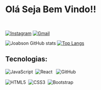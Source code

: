 # Olá Seja Bem Vindo!!
&nbsp;

[![Instagram](https://img.shields.io/badge/Instagram-E4405F?style=for-the-badge&logo=instagram&logoColor=white)](https://www.instagram.com/jose_joabson/)
[![Gmail](https://img.shields.io/badge/Gmail-D14836?style=for-the-badge&logo=gmail&logoColor=white)](https://mail.google.com/mail/u/0/#inbox?compose=CllgCKCBBdqkKnBPqXKqFNNPpHppKRQcGlzrKJbKCRRXXnBflqPKfdfpKdLgwWnNLMVpQnlDWrL)


![Joabson GitHub stats](https://github-readme-stats.vercel.app/api?username=joabsonSants&card_width=250px&show_icons=true&theme=dracula)
 [![Top Langs](https://github-readme-stats.vercel.app/api/top-langs/?username=joabsonSants)](https://github.com/joabsonSants/github-readme-stats)
 


 ## Tecnologias:

<div>
 
  <img align="center" alt="JavaScript" src="https://img.shields.io/badge/JavaScript-F7DF1E?style=for-the-badge&logo=javascript&logoColor=black" />&nbsp;
  <img align="center" alt="React" src="https://img.shields.io/badge/React-20232A?style=for-the-badge&logo=react&logoColor=61DAFB" /> &nbsp;
  <img align="center" alt="GitHub" src="https://img.shields.io/badge/GitHub-100000?style=for-the-badge&logo=github&logoColor=white" />

  <img align="center" alt="HTML5" src="https://img.shields.io/badge/HTML5-E34F26?style=for-the-badge&logo=html5&logoColor=white" />&nbsp;
  <img align="center" alt="CSS3" src="https://img.shields.io/badge/CSS3-1572B6?style=for-the-badge&logo=css3&logoColor=white" />&nbsp;
  <img align="center" alt="Bootstrap" src="https://img.shields.io/badge/Bootstrap-563D7C?style=for-the-badge&logo=bootstrap&logoColor=white" />

</div>

    

